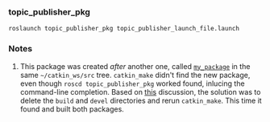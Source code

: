 ### topic_publisher_pkg

`roslaunch topic_publisher_pkg topic_publisher_launch_file.launch`

### Notes

1. This package was created _after_ another one, called [`my_package`](https://github.com/ivogeorg/my_package) in the same `~/catkin_ws/src` tree. `catkin_make` didn't find the new package, even though `roscd topic_publisher_pkg` worked found, inlucing the command-line completion. Based on [this](https://answers.ros.org/question/215173/catkin_make-does-not-compile-all-packages-in-the-workspace/) discussion, the solution was to delete the `build` and `devel` directories and rerun `catkin_make`. This time it found and built both packages.
